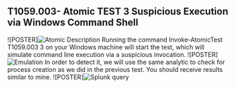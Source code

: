 ## T1059.003- Atomic TEST 3 Suspicious Execution via Windows Command Shell
![POSTER]![Atomic Description](https://github.com/user-attachments/assets/a91fe275-a8ba-4825-9e2b-2b767a5a2867)
Running the command Invoke-AtomicTest T1059.003 3 on your Windows machine will start the test, which will simulate command line execution via a suspicious invocation.
![POSTER]![Emulation](https://github.com/user-attachments/assets/7c4b82fa-5ef8-4030-90fb-5e4bf38b9872)
In order to detect it, we will use the same analytic to check for process creation as we did in the previous test. You should receive results similar to mine.
![POSTER]![Splunk query](https://github.com/user-attachments/assets/5de092c8-7d26-454d-b681-3c95aae57c25)
